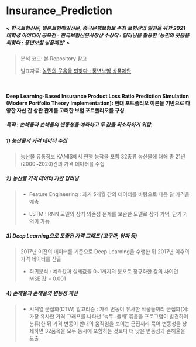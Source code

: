 # Insurance_Prediction

##### <  한국보험신문, 일본보험매일신문, 중국은행보험보 주최 보험산업 발전을 위한 2021 대학생 아이디어 공모전 - 한국보험신문사장상 수상작 : 딥러닝을 활용한 ‘농민의 웃음을 되찾다 : 풍년보험 상품제안’ >
> 분석 코드: 본 Repository 참고
>
> 발표자료: [농민의 웃음을 되찾다 : 풍년보험 상품제안](https://drive.google.com/file/d/1y1-0T1Na9l9fSXNgPSgsRLgc5an6mids/view?usp=sharing)

<br>


#### Deep Learning-Based Insurance Product Loss Ratio Prediction Simulation (Modern Portfolio Theory Implementation): 현대 포트폴리오 이론을 기반으로 다양한 자산 간 상관 관계를 고려한 보험 포트폴리오를 구성

##### 목적 : 손해율과 손해율의 변동성을 예측하고 두 값을 최소화하기 위함.

##### 1) 농산물의 가격 데이터 수집
>농산물 유통정보 KAMIS에서 현행 농작물 포함 32종류 농산물에 대해 총 21년(2000~2020)간의 가격 데이터를 수집

##### 2) 농산물 가격 데이터 기반 딥러닝
>* Feature Engineering : 과거 5개월 간의 데이터를 바탕으로 다음 달 가격을 예측
>
>* LSTM : RNN 모델의 장기 의존성 문제를 보완한 모델로 장기 기억, 단기 기억이 가능

##### 3) Deep Learning으로 도출된 가격 그래프 (고구마, 양파 등)
>2017년 이전의 데이터를 기준으로 Deep Learning을 수행한 뒤 2017년 이후의 가격 데이터를 산출
>
>* 회귀분석 : 예측값과 실제값을 0~1까지의 분포로 정규화한 값의 차이인 MSE 값 = 0.001

##### 4) 손해율과 손해율의 변동성 개선
>* 시계열 군집화(DTW) 알고리즘 : 가격 변동이 유사한 작물들끼리 군집화(예: 가장 유사한 가격 그래프를 나타낸 ‘녹두+들깨’ 묶음을 프로그램이 발견하여 분류)한 뒤 가격 변동이 반대의 움직임을 보이는 군집끼리 묶어 변동성을 상쇄하면 32품목을 모두 동시에 포함하는 것보다 더 낮은 변동성과 손해율을 도출

